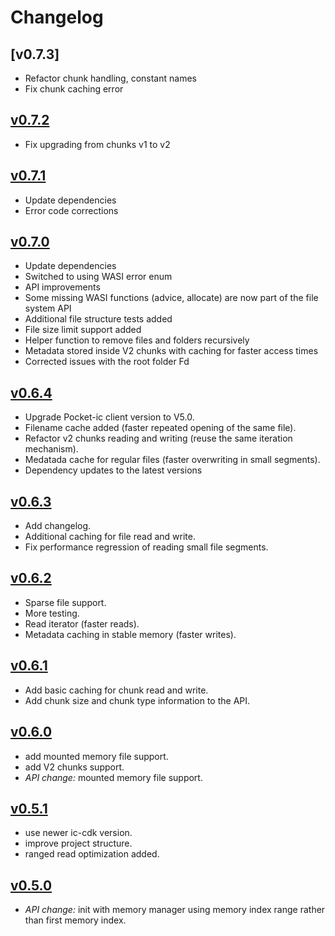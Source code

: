 # Changelog

## [v0.7.3]
- Refactor chunk handling, constant names
- Fix chunk caching error


## [v0.7.2]
- Fix upgrading from chunks v1 to v2


## [v0.7.1]

- Update dependencies
- Error code corrections


## [v0.7.0]

- Update dependencies
- Switched to using WASI error enum
- API improvements
- Some missing WASI functions (advice, allocate) are now part of the file system API
- Additional file structure tests added
- File size limit support added
- Helper function to remove files and folders recursively
- Metadata stored inside V2 chunks with caching for faster access times
- Corrected issues with the root folder Fd

## [v0.6.4]

- Upgrade Pocket-ic client version to V5.0.
- Filename cache added (faster repeated opening of the same file).
- Refactor v2 chunks reading and writing (reuse the same iteration mechanism).
- Medatada cache for regular files (faster overwriting in small segments).
- Dependency updates to the latest versions

## [v0.6.3]

- Add changelog.
- Additional caching for file read and write.
- Fix performance regression of reading small file segments.

## [v0.6.2]

- Sparse file support.
- More testing.
- Read iterator (faster reads).
- Metadata caching in stable memory (faster writes).

## [v0.6.1]

- Add basic caching for chunk read and write.
- Add chunk size and chunk type information to the API.

## [v0.6.0]

- add mounted memory file support.
- add V2 chunks support.
- *API change:* mounted memory file support.

## [v0.5.1]

- use newer ic-cdk version.
- improve project structure.
- ranged read optimization added.

## [v0.5.0]

- *API change:* init with memory manager using memory index range rather than first memory index.


[unreleased]: https://github.com/wasm-forge/stable-fs/compare/v0.7.2...main
[v0.7.2]: https://github.com/wasm-forge/stable-fs/compare/v0.7.1...v0.7.2
[v0.7.1]: https://github.com/wasm-forge/stable-fs/compare/v0.7.0...v0.7.1
[v0.7.0]: https://github.com/wasm-forge/stable-fs/compare/v0.6.4...v0.7.0
[v0.6.4]: https://github.com/wasm-forge/stable-fs/compare/v0.6.3...v0.6.4
[v0.6.3]: https://github.com/wasm-forge/stable-fs/compare/v0.6.2...v0.6.3
[v0.6.2]: https://github.com/wasm-forge/stable-fs/compare/v0.6.1...v0.6.2
[v0.6.1]: https://github.com/wasm-forge/stable-fs/compare/v0.6.0...v0.6.1
[v0.6.0]: https://github.com/wasm-forge/stable-fs/compare/v0.5.1...v0.6.0
[v0.5.1]: https://github.com/wasm-forge/stable-fs/compare/v0.5.0...v0.5.1
[v0.5.0]: https://github.com/wasm-forge/stable-fs/compare/v0.4.0...v0.5.0

